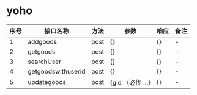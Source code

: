 # yoho
| 序号 | 接口名称 | 方法 | 参数  | 响应 | 备注 |
| --- | --- | --- | --- | --- | --- |
| 1 | addgoods | post |  {} | {} | - |
| 2 | getgoods | post |  {} | {} | - |
| 3 | searchUser | post | {} | {} | - |
| 4 | getgoodswithuserid |  post | {} | {} | - |
| 5 | updategoods | post |  {gid （必传 ...} | {} | - |
